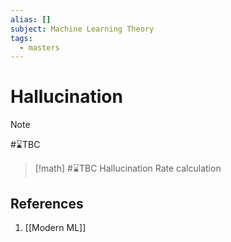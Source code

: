 ```yaml
---
alias: []
subject: Machine Learning Theory
tags:
  - masters
---
```

# Hallucination

>[!note]
> #⌛TBC 

>[!math]
> #⌛TBC Hallucination Rate calculation

## References
1. [[Modern ML]]